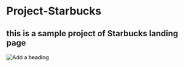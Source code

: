 # Project-Starbucks

## this is a sample project of Starbucks landing page


![Add a heading](https://user-images.githubusercontent.com/100486080/181935086-208cb48d-e2a1-4839-a44b-29f5680de350.png)
